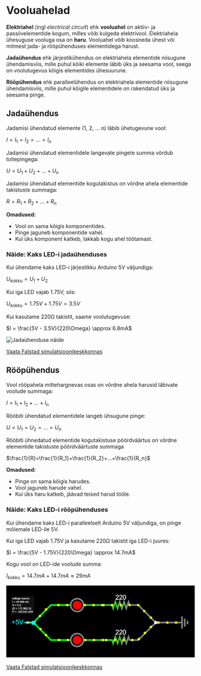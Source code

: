 # Vooluahelad

**Elektriahel** (ingl *electrical circuit*) ehk **vooluahel** on aktiiv- ja passiivelementide kogum, milles võib kulgeda elektrivool.
Elektriahela ühesuguse vooluga osa on **haru**.
Vooluahel võib koosneda ühest või mitmest jada- ja rööpühenduses elementidega harust.

**Jadaühendus** ehk järjestikühendus on elektriahela elementide niisugune ühendamisviis, mille puhul kõiki elemente läbib üks ja seesama vool; seega on voolutugevus kõigis elementides ühesuurune.

**Rööpühendus** ehk paralleelühendus on elektriahela elementide niisugune ühendamisviis, mille puhul kõigile elementidele on rakendatud üks ja seesama pinge.

## Jadaühendus

Jadamisi ühendatud elemente (1, 2, ... n) läbib ühetugevune vool:

$I=I_1=I_2=...=I_n$

Jadamisi ühendatud elementidele langevate pingete summa võrdub toitepingega:

$U=U_1+U_2+...+U_n$

Jadamisi ühendatud elementide kogutakistus on võrdne ahela elementide takistuste summaga:

$R=R_1+R_2+...+R_n$

**Omadused:**
* Vool on sama kõigis komponentides.
* Pinge jaguneb komponentide vahel.
* Kui üks komponent katkeb, lakkab kogu ahel töötamast.

### Näide: Kaks LED-i jadaühenduses
Kui ühendame kaks LED-i järjestikku Arduino 5V väljundiga:

$U_{kokku} = U_1 + U_2$

Kui iga LED vajab 1.75V, siis:

$U_{kokku} = 1.75V + 1.75V = 3.5V$

Kui kasutame 220Ω takistit, saame voolutugevuse:

$I = \frac{5V - 3.5V}{220\Omega} \approx 6.8mA$

![Jadaühenduse näide](meedia/jadaühendus.png)

[Vaata Falstad simulatsioonikeskkonnas](https://falstad.com/circuit/circuitjs.html?ctz=CQAgjCAMB0l3BWcMBMcUHYMGZIA4UA2ATmIxAUgpABZsKBTAWjDACgAncMFcQqsBkJ8qVFGjZhCvJngH8+IkLwAmDAGYBDAK4AbAC5NdDFeCjmYkdlN5SlrWwtUadBoybOiosdgCUQsvJULDxKXjRUSF4wCGwA5uBCSuI0YVBsQA)

## Rööpühendus

Vool rööpahela mittehargnevas osas on võrdne ahela harusid läbivate voolude summaga:

$I=I_1+I_2+...+I_n$

Rööbiti ühendatud elementidele langeb ühsugune pinge:

$U=U_1=U_2=...=U_n$

Rööbiti ühnedatud elementide kogutakistuse pöördväärtus on võrdne elementide takistuste pöördväärtuste summaga

$\frac{1}{R}=\frac{1}{R_1}+\frac{1}{R_2}+...+\frac{1}{R_n}$

**Omadused:**
* Pinge on sama kõigis harudes.
* Vool jaguneb harude vahel.
* Kui üks haru katkeb, jäävad teised harud tööle.

### Näide: Kaks LED-i rööpühenduses
Kui ühendame kaks LED-i paralleelselt Arduino 5V väljundiga, on pinge mõlemale LED-ile 5V.

Kui iga LED vajab 1.75V ja kasutame 220Ω takistit iga LED-i juures:

$I = \frac{5V - 1.75V}{220\Omega} \approx 14.7mA$

Kogu vool on LED-ide voolude summa:

$I_{kokku} = 14.7mA + 14.7mA \approx 29mA$

![rööpühenduse näide](meedia/rööpühendus.png)

[Vaata Falstad simulatsioonikeskkonnas](https://falstad.com/circuit/circuitjs.html?ctz=CQAgjCAMB0l3BWcMBMcUHYMGZIA4UA2ATmIxAUgpABZsKBTAWjDACgAncMFEFFGuAyE+AqKMhswhXtNGDWvfoN4ATBgDMAhgFcANgBcmehqvDiqMSO2myR0qovCEqazbsPHT5y1FjsAJRAWe2JeJho8cDCLWiokXxgENgBzPnxopQRQ3ktObjtHYWdffkkAdyF7F3SosBiKqvlazKg2SpDWuQc2ju6YuWU2oA)